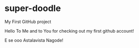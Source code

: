 # super-doodle
My First GitHub project

Hello To Me and to You 
for checking out my first github account!

E se ooo
Astalavista
Nagode!

